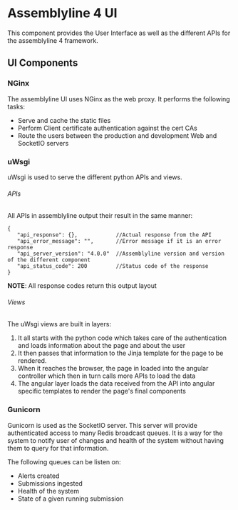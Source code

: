 # Assemblyline 4 UI

This component provides the User Interface as well as the different APIs for the assemblyline 4 framework.

## UI Components

### NGinx

The assemblyline UI uses NGinx as the web proxy. It performs the following tasks:

* Serve and cache the static files
* Perform Client certificate authentication against the cert CAs
* Route the users between the production and development Web and SocketIO servers

### uWsgi

uWsgi is used to serve the different python APIs and views.

###### APIs

All APIs in assemblyline output their result in the same manner:

    {
       "api_response": {},            //Actual response from the API
       "api_error_message": "",       //Error message if it is an error response
       "api_server_version": "4.0.0"  //Assemblyline version and version of the different component
       "api_status_code": 200         //Status code of the response
    }

 **NOTE**: All response codes return this output layout

###### Views

The uWsgi views are built in layers:

1. It all starts with the python code which takes care of the authentication and loads information about the page and about the user
2. It then passes that information to the Jinja template for the page to be rendered.
3. When it reaches the browser, the page in loaded into the angular controller which then in turn calls more APIs to load the data
4. The angular layer loads the data received from the API into angular specific templates to render the page's final components


### Gunicorn

Gunicorn is used as the SocketIO server. This server will provide authenticated access to many Redis broadcast queues. It is a way for the system to notify user of changes and health of the system without having them to query for that information.

The following queues can be listen on:

* Alerts created
* Submissions ingested
* Health of the system
* State of a given running submission
